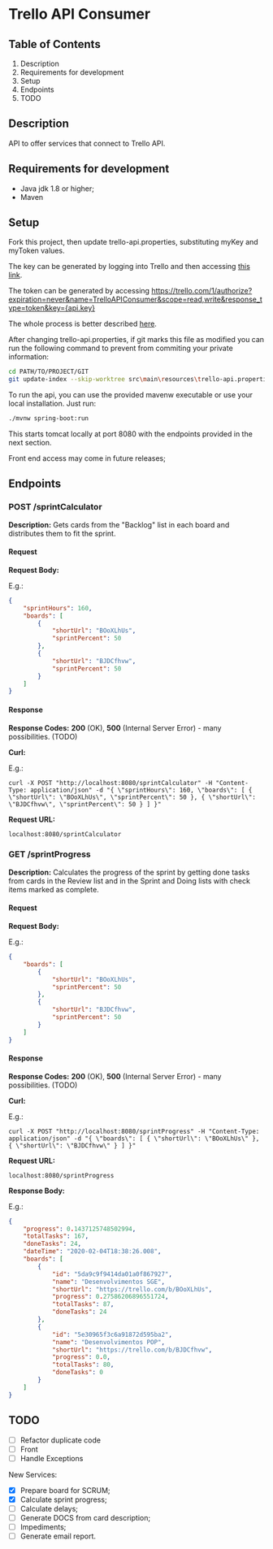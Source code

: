 # Trello API Consumer

## Table of Contents
1. Description
2. Requirements for development
3. Setup
4. Endpoints
5. TODO

## Description

API to offer services that connect to Trello API.

## Requirements for development

- Java jdk 1.8 or higher;
- Maven 

## Setup

Fork this project, then update trello-api.properties, substituting myKey and myToken values.

The key can be generated by logging into Trello and then accessing [this link](https://trello.com/app-key).

The token can be generated by accessing https://trello.com/1/authorize?expiration=never&name=TrelloAPIConsumer&scope=read,write&response_type=token&key={api.key}

The whole process is better described [here](https://developers.trello.com/docs/api-introduction).

After changing trello-api.properties, if git marks this file as modified you can run the following command to prevent from commiting your private information:
```bash
cd PATH/TO/PROJECT/GIT
git update-index --skip-worktree src\main\resources\trello-api.properties
```

To run the api, you can use the provided mavenw executable or use your local installation.
Just run:
```bash
./mvnw spring-boot:run
```

This starts tomcat locally at port 8080 with the endpoints provided in the next section.

Front end access may come in future releases;


## Endpoints

### POST /sprintCalculator

**Description:** Gets cards from the "Backlog" list in each board and distributes them to fit the sprint.

#### Request

**Request Body:**

E.g.:
```json
{
	"sprintHours": 160,
	"boards": [
		{
			"shortUrl": "BOoXLhUs",
			"sprintPercent": 50
		},
		{
			"shortUrl": "BJDCfhvw",
			"sprintPercent": 50
		}
	]
}
```

#### Response

**Response Codes:** **200** (OK), **500** (Internal Server Error) - many possibilities. (TODO)

**Curl:**

E.g.:
```shell
curl -X POST "http://localhost:8080/sprintCalculator" -H "Content-Type: application/json" -d "{ \"sprintHours\": 160, \"boards\": [ { \"shortUrl\": \"BOoXLhUs\", \"sprintPercent\": 50 }, { \"shortUrl\": \"BJDCfhvw\", \"sprintPercent\": 50 } ] }"
```

**Request URL:**

```shell
localhost:8080/sprintCalculator
```

### GET /sprintProgress

**Description:** Calculates the progress of the sprint by getting done tasks from cards in the Review list and in the Sprint and Doing lists with check items marked as complete. 

#### Request

**Request Body:**

E.g.:
```json
{
	"boards": [
		{
			"shortUrl": "BOoXLhUs",
			"sprintPercent": 50
		},
		{
			"shortUrl": "BJDCfhvw",
			"sprintPercent": 50
		}
	]
}
```

#### Response

**Response Codes:** **200** (OK), **500** (Internal Server Error) - many possibilities. (TODO)

**Curl:**

E.g.:
```shell
curl -X POST "http://localhost:8080/sprintProgress" -H "Content-Type: application/json" -d "{ \"boards\": [ { \"shortUrl\": \"BOoXLhUs\" }, { \"shortUrl\": \"BJDCfhvw\" } ] }"
```

**Request URL:**

```shell
localhost:8080/sprintProgress
```

**Response Body:**

E.g.:
```json
{
    "progress": 0.1437125748502994,
    "totalTasks": 167,
    "doneTasks": 24,
    "dateTime": "2020-02-04T18:38:26.008",
    "boards": [
        {
            "id": "5da9c9f9414da01a0f867927",
            "name": "Desenvolvimentos SGE",
            "shortUrl": "https://trello.com/b/BOoXLhUs",
            "progress": 0.27586206896551724,
            "totalTasks": 87,
            "doneTasks": 24
        },
        {
            "id": "5e30965f3c6a91872d595ba2",
            "name": "Desenvolvimentos POP",
            "shortUrl": "https://trello.com/b/BJDCfhvw",
            "progress": 0.0,
            "totalTasks": 80,
            "doneTasks": 0
        }
    ]
}
```

## TODO

- [ ] Refactor duplicate code
- [ ] Front
- [ ] Handle Exceptions

New Services:
- [x] Prepare board for SCRUM;
- [x] Calculate sprint progress;
- [ ] Calculate delays;
- [ ] Generate DOCS from card description;
- [ ] Impediments;
- [ ] Generate email report.